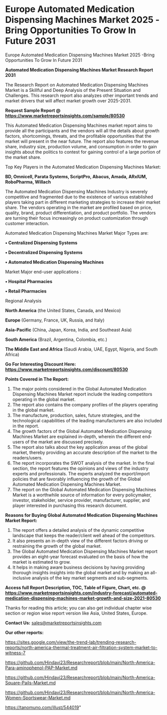 # Europe Automated Medication Dispensing Machines Market 2025 -Bring Opportunities To Grow In Future 2031
Europe Automated Medication Dispensing Machines Market 2025 -Bring Opportunities To Grow In Future 2031

<strong>Automated Medication Dispensing Machines Market Research Report 2031</strong>

The Research Report on Automated Medication Dispensing Machines Market is a Skillful and Deep Analysis of the Present Situation and Challenges. This research report also analyzes other important trends and market drivers that will affect market growth over 2025-2031.

<strong>Request Sample Report @ <a href=https://www.marketreportsinsights.com/sample/80530>https://www.marketreportsinsights.com/sample/80530</a></strong>

This Automated Medication Dispensing Machines market report aims to provide all the participants and the vendors will all the details about growth factors, shortcomings, threats, and the profitable opportunities that the market will present in the near future. The report also features the revenue share, industry size, production volume, and consumption in order to gain insights about the politics to contest for gaining control of a large portion of the market share.

Top Key Players in the Automated Medication Dispensing Machines Market:

<strong>BD, Omnicell, Parata Systems, ScriptPro, Abacus, Amada, ARxIUM, RoboPharma, Willach</strong>

The Automated Medication Dispensing Machines Industry is severely competitive and fragmented due to the existence of various established players taking part in different marketing strategies to increase their market share. The vendors operating in the market are profiled based on price, quality, brand, product differentiation, and product portfolio. The vendors are turning their focus increasingly on product customization through customer interaction.

Automated Medication Dispensing Machines Market Major Types are:

<strong>• Centralized Dispensing Systems

• Decentralized Dispensing Systems

• Automated Medication Dispensing Machines</strong>

Market Major end-user applications :

<strong>• Hospital Pharmacies

• Retail Pharmacies</strong>

Regional Analysis

</u><strong><b>North America</b></strong> (the United States, Canada, and Mexico)

<strong><b>Europe </b></strong>(Germany, France, UK, Russia, and Italy)

<strong><b>Asia-Pacific</b></strong> (China, Japan, Korea, India, and Southeast Asia)

<strong><b>South America</b></strong> (Brazil, Argentina, Colombia, etc.)

<strong><b>The Middle East and Africa</b></strong> (Saudi Arabia, UAE, Egypt, Nigeria, and South Africa)

<strong>Go For Interesting Discount Here: <a href=https://www.marketreportsinsights.com/discount/80530>https://www.marketreportsinsights.com/discount/80530</a></strong>

<strong>Points Covered in The Report:</strong>
<ol>
  <li>The major points considered in the Global Automated Medication Dispensing Machines Market report include the leading competitors operating in the global market.</li>
  <li>The report also contains the company profiles of the players operating in the global market.</li>
  <li>The manufacture, production, sales, future strategies, and the technological capabilities of the leading manufacturers are also included in the report.</li>
  <li>The growth factors of the Global Automated Medication Dispensing Machines Market are explained in-depth, wherein the different end-users of the market are discussed precisely.</li>
  <li>The report also talks about the key application areas of the global market, thereby providing an accurate description of the market to the readers/users.</li>
  <li>The report incorporates the SWOT analysis of the market. In the final section, the report features the opinions and views of the industry experts and professionals. The experts analyzed the export/import policies that are favorably influencing the growth of the Global Automated Medication Dispensing Machines Market.</li>
  <li>The report on the Global Automated Medication Dispensing Machines Market is a worthwhile source of information for every policymaker, investor, stakeholder, service provider, manufacturer, supplier, and player interested in purchasing this research document.</li>
</ol>
<strong>Reasons for Buying Global Automated Medication Dispensing Machines Market Report:</strong>

<ol>
  <li>The report offers a detailed analysis of the dynamic competitive landscape that keeps the reader/client well ahead of the competitors.</li>
  <li>It also presents an in-depth view of the different factors driving or restraining the growth of the global market.</li>
  <li>The Global Automated Medication Dispensing Machines Market report provides an eight-year forecast evaluated on the basis of how the market is estimated to grow.</li>
  <li>It helps in making aware business decisions by having providing thorough insights insights into the global market and by making an all-inclusive analysis of the key market segments and sub-segments.</li>
</ol>
<strong>Access full Report Description, TOC, Table of Figure, Chart, etc. @ <a href=https://www.marketreportsinsights.com/industry-forecast/automated-medication-dispensing-machines-market-growth-and-size-2021-80530>https://www.marketreportsinsights.com/industry-forecast/automated-medication-dispensing-machines-market-growth-and-size-2021-80530</a></strong>


Thanks for reading this article; you can also get individual chapter wise section or region wise report version like Asia, United States, Europe.

<strong>Contact Us:</strong>
sales@marketreportsinsights.com

<strong>Our other reports:</strong>

<a href=https://sites.google.com/view/the-trend-lab/trending-research-reports/north-america-thermal-treatment-air-filtration-system-market-to-witness-7>https://sites.google.com/view/the-trend-lab/trending-research-reports/north-america-thermal-treatment-air-filtration-system-market-to-witness-7</a>

<a href=https://github.com/Hindavi23/Researchreport/blob/main/North-America-Para-aminophenol-PAP-Market.md>https://github.com/Hindavi23/Researchreport/blob/main/North-America-Para-aminophenol-PAP-Market.md</a>

<a href=https://github.com/Hindavi23/Researchreport/blob/main/North-America-Square-Pails-Market.md>https://github.com/Hindavi23/Researchreport/blob/main/North-America-Square-Pails-Market.md</a>

<a href=https://github.com/Hindavi23/Researchreport/blob/main/North-America-Women-Sportswear-Market.md>https://github.com/Hindavi23/Researchreport/blob/main/North-America-Women-Sportswear-Market.md</a>

<a href=https://tanomuno.com/illust/544019>https://tanomuno.com/illust/544019</a>"
